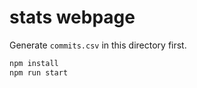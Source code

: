 # stats webpage

Generate `commits.csv` in this directory first.

```bash
npm install
npm run start
```
